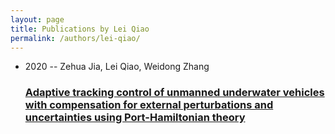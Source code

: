 ```yaml
---
layout: page
title: Publications by Lei Qiao
permalink: /authors/lei-qiao/
---
```


<ul class="post-list">
<li><span class='post-meta'>2020 -- Zehua Jia, Lei Qiao, Weidong Zhang</span><h3><a class='post-link' href='../../adaptive-tracking-control-of-unmanned-underwater-vehicles-with-compensation-for-external-perturbations-and-uncertainties-using-port-hamiltonian-theory'>Adaptive tracking control of unmanned underwater vehicles with compensation for external perturbations and uncertainties using Port-Hamiltonian theory</a></h3></li>

</ul>
